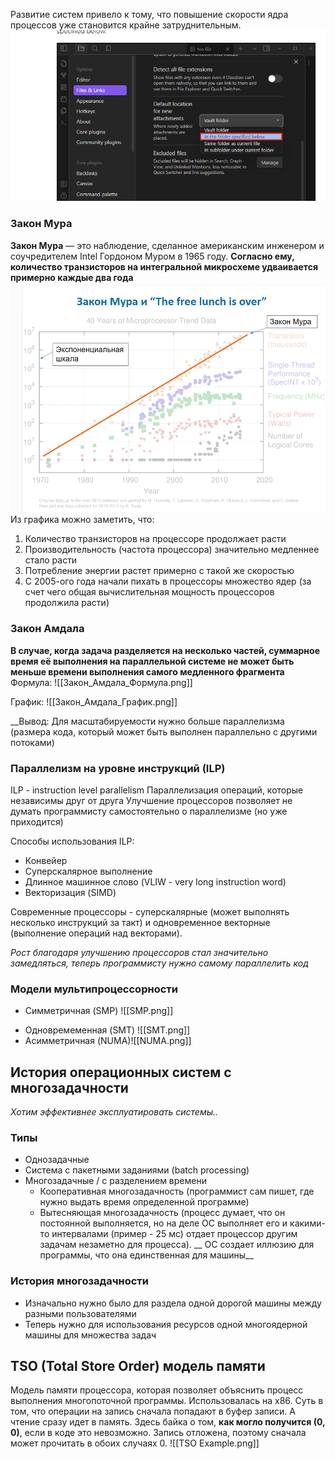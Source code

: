 Развитие систем привело к тому, что повышение скорости ядра процессов уже становится крайне затруднительным.
![](assets/Введение%20и%20история/file-20250205001349276.png)
### Закон Мура
**Закон Мура** — это наблюдение, сделанное американским инженером и соучредителем Intel Гордоном Муром в 1965 году. **Согласно ему, количество транзисторов на интегральной микросхеме удваивается примерно каждые два года**
![](resources/Закон%20Мура.png)
Из графика можно заметить, что:
1) Количество транзисторов на процессоре продолжает расти
2) Производительность (частота процессора) значительно медленнее стало расти
3) Потребление энергии растет примерно с такой же скоростью
4) С 2005-ого года начали пихать в процессоры множество ядер (за счет чего общая вычислительная мощность процессоров продолжила расти)

### Закон Амдала
**В случае, когда задача разделяется на несколько частей, суммарное время её выполнения на параллельной системе не может быть меньше времени выполнения самого медленного фрагмента**
Формула:
![[Закон_Амдала_Формула.png]]

График:
![[Закон_Амдала_График.png]]

__Вывод:
Для масштабируемости нужно больше параллелизма (размера кода, который может быть выполнен параллельно с другими потоками)

### Параллелизм на уровне инструкций (ILP)
ILP - instruction level parallelism
Параллелизация операций, которые независимы друг от друга
Улучшение процессоров позволяет не думать программисту самостоятельно о параллелизме (но уже приходится)

 Способы использования ILP:
 * Конвейер
 * Суперскалярное выполнение
 * Длинное машинное слово (VLIW - very long instruction word)
 * Векторизация (SIMD)

Современные процессоры - суперскалярные (может выполнять несколько инструкций за такт) и одновременное векторные (выполнение операций над векторами).

_Рост благодаря улучшению процессоров стал значительно замедляться, теперь программисту нужно самому параллелить код_


### Модели мультипроцессорности

- Симметричная (SMP)
![[SMP.png]]
* Одновремеменная (SMT)
![[SMT.png]]
* Асимметричная (NUMA)![[NUMA.png]]



## История операционных систем с многозадачности
_Хотим эффективнее эксплуатировать системы.._
### Типы
- Однозадачные
- Система с пакетными заданиями (batch processing)
- Многозадачные / с разделением времени
	- Кооперативная многозадачность (программист сам пишет, где нужно выдать время определенной программе)
	- Вытесняющая многозадачность (процесс думает, что он постоянной выполняется, но на деле ОС выполняет его и какими-то интервалами (пример - 25 мс) отдает процессор другим задачам незаметно для процесса).
	 __ ОС создает иллюзию для программы, что она единственная для машины__
### История многозадачности
- Изначально нужно было для раздела одной дорогой машины между разными пользователями
- Теперь нужно для использования ресурсов одной многоядерной машины для множества задач

## TSO (Total Store Order) модель памяти
Модель памяти процессора, которая позволяет объяснить процесс выполнения многопоточной программы. Использовалась на x86.
Cyть в том, что операции на запись сначала попадают в буфер записи. А чтение сразу идет в память.
Здесь байка о том, __как могло получится (0, 0)__, если в коде это невозможно.
Запись отложена, поэтому сначала может прочитать в обоих случаях 0.
![[TSO Example.png]]

